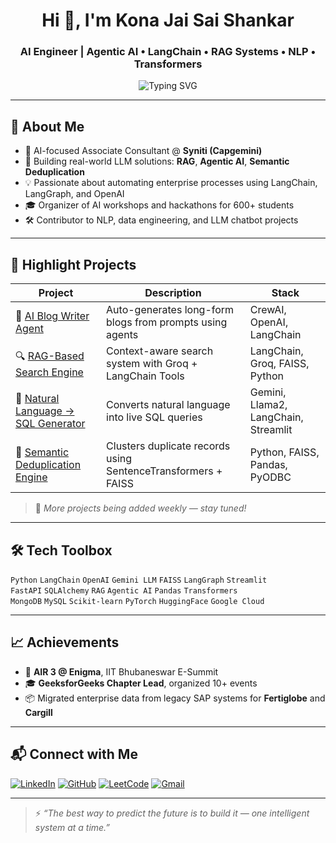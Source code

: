 <h1 align="center">Hi 👋, I'm Kona Jai Sai Shankar</h1>
<h3 align="center">AI Engineer | Agentic AI • LangChain • RAG Systems • NLP • Transformers</h3>

<p align="center">
  <img src="https://readme-typing-svg.demolab.com?font=Fira+Code&duration=3000&pause=1000&center=true&width=435&lines=Engineer+@+Syniti+(Capgemini);LangChain+%7C+LangGraph+%7C+FAISS+%7C+Gemini;AI+Automations+%7C+LLM+Workflows+%7C+NLP;Helping+Enterprise+Data+Flow+Smarter+with+AI" alt="Typing SVG" />
</p>

---

## 🧠 About Me

- 🚀 AI-focused Associate Consultant @ **Syniti (Capgemini)**
- 🧩 Building real-world LLM solutions: **RAG**, **Agentic AI**, **Semantic Deduplication**
- 💡 Passionate about automating enterprise processes using LangChain, LangGraph, and OpenAI
- 🎓 Organizer of AI workshops and hackathons for 600+ students
- 🛠️ Contributor to NLP, data engineering, and LLM chatbot projects

---

## 🌟 Highlight Projects

| Project | Description | Stack |
|--------|-------------|-------|
| 📝 [AI Blog Writer Agent](https://github.com/jaisaishankar16/AI-Blog-writer-agent-with-CrewAI) | Auto-generates long-form blogs from prompts using agents | CrewAI, OpenAI, LangChain |
| 🔍 [RAG-Based Search Engine](https://github.com/jaisaishankar16/Search-Engine-with-Tools-and-Groq-AI) | Context-aware search system with Groq + LangChain Tools | LangChain, Groq, FAISS, Python |
| 🧾 [Natural Language → SQL Generator](https://github.com/jaisaishankar16/Natural-Language-to-SQL-Generator-using-Gemini-LLM) | Converts natural language into live SQL queries | Gemini, Llama2, LangChain, Streamlit |
| 🧹 [Semantic Deduplication Engine](*link*) | Clusters duplicate records using SentenceTransformers + FAISS | Python, FAISS, Pandas, PyODBC |

> 🔗 *More projects being added weekly — stay tuned!*

---

## 🛠 Tech Toolbox

`Python` `LangChain` `OpenAI` `Gemini LLM` `FAISS` `LangGraph` `Streamlit`  
`FastAPI` `SQLAlchemy` `RAG` `Agentic AI` `Pandas` `Transformers`  
`MongoDB` `MySQL` `Scikit-learn` `PyTorch` `HuggingFace` `Google Cloud`

---

## 📈 Achievements

- 🥉 **AIR 3 @ Enigma**, IIT Bhubaneswar E-Summit
- 🎓 **GeeksforGeeks Chapter Lead**, organized 10+ events
- 📦 Migrated enterprise data from legacy SAP systems for **Fertiglobe** and **Cargill**

---

## 📬 Connect with Me

[![LinkedIn](https://img.shields.io/badge/-LinkedIn-0A66C2?style=flat-square&logo=Linkedin&logoColor=white&link=https://linkedin.com/in/shankar-645264208)](https://linkedin.com/in/shankar-645264208)
[![GitHub](https://img.shields.io/badge/GitHub-black?style=flat-square&logo=github&logoColor=white)](https://github.com/jaisaishankar16)
[![LeetCode](https://img.shields.io/badge/LeetCode-orange?style=flat-square&logo=leetcode&logoColor=white)](https://leetcode.com/kona_shankar16/)
[![Gmail](https://img.shields.io/badge/Gmail-D14836?style=flat-square&logo=gmail&logoColor=white)](mailto:konashankar097@gmail.com)

---

> ⚡ *“The best way to predict the future is to build it — one intelligent system at a time.”*
